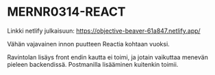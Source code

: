 # MERNR0314-REACT

Linkki netlify julkaisuun: https://objective-beaver-61a847.netlify.app/

Vähän vajavainen innon puutteen Reactia kohtaan vuoksi.

Ravintolan lisäys front endin kautta ei toimi, ja jotain vaikuttaa menevän pieleen backendissä. Postmanilla lisääminen kuitenkin toimii. 
